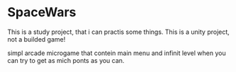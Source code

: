# SpaceWars

This is a study project, that i can practis some things.
This is a unity project, not a builded game!

simpl arcade microgame that contein main menu and infinit level when you can try to get as mich ponts as you can.
